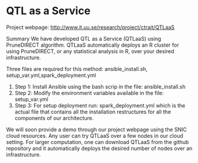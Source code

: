 # QTL as a Service

Project webpage: http://www.it.uu.se/research/project/ctrait/QTLaaS

Summary
We have developed QTL as a Service (QTLaaS) using PruneDIRECT algorithm. QTLaaS automatically deploys an R cluster for using PruneDIRECT, or any statistical analysis in R, over your desired infrastructure.


Three files are required for this method: ansible_install.sh, setup_var.yml,spark_deployment.yml

1. Step 1: Install Ansible using the bash scrip in the file: ansible_install.sh
2. Step 2: Modify the environment variables available in the file: setup_var.yml
3. Step 3: For setup deployment run: spark_deployment.yml which is the actual file that contains all the installation restructures for all the components of our architecture.


We will soon provide a demo through our project webpage using the SNIC cloud resources. Any user can try QTLaaS over a few nodes in our cloud setting. For larger computation, one can download QTLaaS from the github repository and it automatically deploys the desired number of nodes over an infrastructure.
